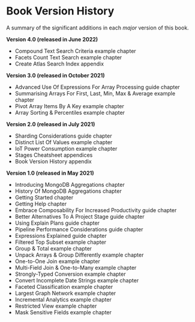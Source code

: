 # Book Version History

A summary of the significant additions in each _major_ version of this book.

__Version 4.0 (released in June 2022)__
* Compound Text Search Criteria example chapter
* Facets Count Text Search example chapter
* Create Atlas Search Index appendix

__Version 3.0 (released in October 2021)__
* Advanced Use Of Expressions For Array Processing guide chapter
* Summarising Arrays For First, Last, Min, Max & Average example chapter
* Pivot Array Items By A Key example chapter
* Array Sorting & Percentiles example chapter

__Version 2.0 (released in July 2021)__
* Sharding Considerations guide chapter
* Distinct List Of Values example chapter
* IoT Power Consumption example chapter
* Stages Cheatsheet appendices
* Book Version History appendix

__Version 1.0 (released in May 2021)__
* Introducing MongoDB Aggregations chapter
* History Of MongoDB Aggregations chapter
* Getting Started chapter
* Getting Help chapter
* Embrace Composability For Increased Productivity guide chapter
* Better Alternatives To A Project Stage guide chapter
* Using Explain Plans guide chapter
* Pipeline Performance Considerations guide chapter
* Expressions Explained guide chapter
* Filtered Top Subset example chapter
* Group & Total example chapter
* Unpack Arrays & Group Differently example chapter
* One-to-One Join example chapter
* Multi-Field Join & One-to-Many example chapter
* Strongly-Typed Conversion example chapter
* Convert Incomplete Date Strings example chapter
* Faceted Classification example chapter
* Largest Graph Network example chapter
* Incremental Analytics example chapter
* Restricted View example chapter
* Mask Sensitive Fields example chapter

